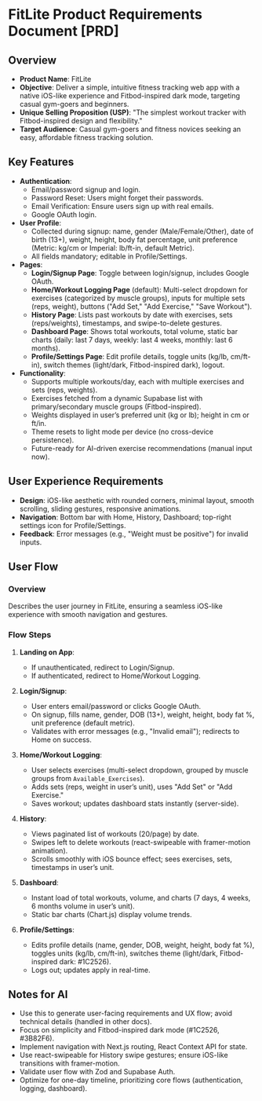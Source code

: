 # FitLite Product Requirements Document [PRD]

## Overview
- **Product Name**: FitLite
- **Objective**: Deliver a simple, intuitive fitness tracking web app with a native iOS-like experience and Fitbod-inspired dark mode, targeting casual gym-goers and beginners.
- **Unique Selling Proposition (USP)**: "The simplest workout tracker with Fitbod-inspired design and flexibility."
- **Target Audience**: Casual gym-goers and fitness novices seeking an easy, affordable fitness tracking solution.

## Key Features
- **Authentication**:
  - Email/password signup and login.
  - Password Reset: Users might forget their passwords.
  - Email Verification: Ensure users sign up with real emails.
  - Google OAuth login.
- **User Profile**:
  - Collected during signup: name, gender (Male/Female/Other), date of birth (13+), weight, height, body fat percentage, unit preference (Metric: kg/cm or Imperial: lb/ft-in, default Metric).
  - All fields mandatory; editable in Profile/Settings.
- **Pages**:
  - **Login/Signup Page**: Toggle between login/signup, includes Google OAuth.
  - **Home/Workout Logging Page** (default): Multi-select dropdown for exercises (categorized by muscle groups), inputs for multiple sets (reps, weight), buttons ("Add Set," "Add Exercise," "Save Workout").
  - **History Page**: Lists past workouts by date with exercises, sets (reps/weights), timestamps, and swipe-to-delete gestures.
  - **Dashboard Page**: Shows total workouts, total volume, static bar charts (daily: last 7 days, weekly: last 4 weeks, monthly: last 6 months).
  - **Profile/Settings Page**: Edit profile details, toggle units (kg/lb, cm/ft-in), switch themes (light/dark, Fitbod-inspired dark), logout.
- **Functionality**:
  - Supports multiple workouts/day, each with multiple exercises and sets (reps, weights).
  - Exercises fetched from a dynamic Supabase list with primary/secondary muscle groups (Fitbod-inspired).
  - Weights displayed in user’s preferred unit (kg or lb); height in cm or ft/in.
  - Theme resets to light mode per device (no cross-device persistence).
  - Future-ready for AI-driven exercise recommendations (manual input now).

## User Experience Requirements
- **Design**: iOS-like aesthetic with rounded corners, minimal layout, smooth scrolling, sliding gestures, responsive animations.
- **Navigation**: Bottom bar with Home, History, Dashboard; top-right settings icon for Profile/Settings.
- **Feedback**: Error messages (e.g., "Weight must be positive") for invalid inputs.

## User Flow

### Overview
Describes the user journey in FitLite, ensuring a seamless iOS-like experience with smooth navigation and gestures.

### Flow Steps
1. **Landing on App**:
   - If unauthenticated, redirect to Login/Signup.
   - If authenticated, redirect to Home/Workout Logging.

2. **Login/Signup**:
   - User enters email/password or clicks Google OAuth.
   - On signup, fills name, gender, DOB (13+), weight, height, body fat %, unit preference (default metric).
   - Validates with error messages (e.g., "Invalid email"); redirects to Home on success.

3. **Home/Workout Logging**:
   - User selects exercises (multi-select dropdown, grouped by muscle groups from `Available_Exercises`).
   - Adds sets (reps, weight in user’s unit), uses "Add Set" or "Add Exercise."
   - Saves workout; updates dashboard stats instantly (server-side).

4. **History**:
   - Views paginated list of workouts (20/page) by date.
   - Swipes left to delete workouts (react-swipeable with framer-motion animation).
   - Scrolls smoothly with iOS bounce effect; sees exercises, sets, timestamps in user’s unit.

5. **Dashboard**:
   - Instant load of total workouts, volume, and charts (7 days, 4 weeks, 6 months volume in user’s unit).
   - Static bar charts (Chart.js) display volume trends.

6. **Profile/Settings**:
   - Edits profile details (name, gender, DOB, weight, height, body fat %), toggles units (kg/lb, cm/ft-in), switches theme (light/dark, Fitbod-inspired dark: #1C2526).
   - Logs out; updates apply in real-time.

## Notes for AI
- Use this to generate user-facing requirements and UX flow; avoid technical details (handled in other docs).
- Focus on simplicity and Fitbod-inspired dark mode (#1C2526, #3B82F6).
- Implement navigation with Next.js routing, React Context API for state.
- Use react-swipeable for History swipe gestures; ensure iOS-like transitions with framer-motion.
- Validate user flow with Zod and Supabase Auth.
- Optimize for one-day timeline, prioritizing core flows (authentication, logging, dashboard).
